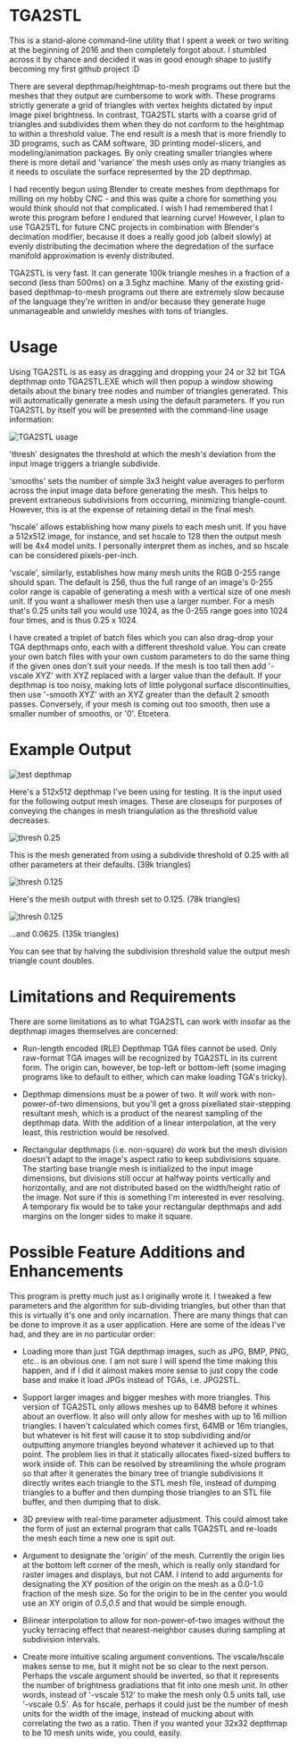 # TGA2STL
This is a stand-alone command-line utility that I spent a week or two writing at the beginning of 2016 and then completely forgot about. I stumbled across it by chance and decided it was in good enough shape to justify becoming my first github project :D

There are several depthmap/heightmap-to-mesh programs out there but the meshes that they output are cumbersome to work with. These programs strictly generate a grid of triangles with vertex heights dictated by input image pixel brightness. In contrast, TGA2STL starts with a coarse grid of triangles and subdivides them when they do not conform to the heightmap to within a threshold value. The end result is a mesh that is more friendly to 3D programs, such as CAM software, 3D printing model-slicers, and modeling/animation packages. By only creating smaller triangles where there is more detail and 'variance' the mesh uses only as many triangles as it needs to osculate the surface represented by the 2D depthmap.

 I had recently begun using Blender to create meshes from depthmaps for milling on my hobby CNC - and this was quite a chore for something you would think should not that complicated. I wish I had remembered that I wrote this program before I endured that learning curve! However, I plan to use TGA2STL for future CNC projects in combination with Blender's decimation modifier, because it does a really good job (albeit slowly) at evenly distributing the decimation where the degredation of the surface manifold approximation is evenly distributed.
 
 TGA2STL is very fast. It can generate 100k triangle meshes in a fraction of a second (less than 500ms) on a 3.5ghz machine. Many of the existing grid-based depthmap-to-mesh programs out there are extremely slow because of the language they're written in and/or because they generate huge unmanageable and unwieldy meshes with tons of triangles.


# Usage
Using TGA2STL is as easy as dragging and dropping your 24 or 32 bit TGA depthmap onto TGA2STL.EXE which will then popup a window showing details about the binary tree nodes and number of triangles generated. This will automatically generate a mesh using the default parameters. If you run TGA2STL by itself you will be presented with the command-line usage information:

![TGA2STL usage](image_usage.jpg)

'thresh' designates the threshold at which the mesh's deviation from the input image triggers a triangle subdivide.

'smooths' sets the number of simple 3x3 height value averages to perform across the input image data before generating the mesh. This helps to prevent extraneous subdivisions from occurring, minimizing triangle-count. However, this is at the expense of retaining detail in the final mesh.

'hscale' allows establishing how many pixels to each mesh unit. If you have a 512x512 image, for instance, and set hscale to 128 then the output mesh will be 4x4 model units. I personally interpret them as inches, and so hscale can be considered pixels-per-inch.

'vscale', similarly, establishes how many mesh units the RGB 0-255 range should span. The default is 256, thus the full range of an image's 0-255 color range is capable of generating a mesh with a vertical size of one mesh unit. If you want a shallower mesh then use a larger number. For a mesh that's 0.25 units tall you would use 1024, as the 0-255 range goes into 1024 four times, and is thus 0.25 x 1024.

I have created a triplet of batch files which you can also drag-drop your TGA depthmaps onto, each with a different threshold value. You can create your own batch files with your own custom parameters to do the same thing if the given ones don't suit your needs. If the mesh is too tall then add '-vscale XYZ' with XYZ replaced with a larger value than the default. If your depthmap is too noisy, making lots of little polygonal surface discontinuities, then use '-smooth XYZ' with an XYZ greater than the default 2 smooth passes. Conversely, if your mesh is coming out too smooth, then use a smaller number of smooths, or '0'. Etcetera.


# Example Output

![test depthmap](image_depthmap.jpg)

Here's a 512x512 depthmap I've been using for testing. It is the input used for the following output mesh images. These are closeups for purposes of conveying the changes in mesh triangulation as the threshold value decreases.

![thresh 0.25](image_thresh0.25.jpg)

This is the mesh generated from using a subdivide threshold of 0.25 with all other parameters at their defaults. (39k triangles)

![thresh 0.125](image_thresh0.125.jpg)

Here's the mesh output with thresh set to 0.125. (78k triangles)

![thresh 0.125](image_thresh0.0625.jpg)

...and 0.0625. (135k triangles)

You can see that by halving the subdivision threshold value the output mesh triangle count doubles.


# Limitations and Requirements
There are some limitations as to what TGA2STL can work with insofar as the depthmap images themselves are concerned:

- Run-length encoded (RLE) Depthmap TGA files cannot be used. Only raw-format TGA images will be recognized by TGA2STL in its current form. The origin can, however, be top-left or bottom-left (some imaging programs like to default to either, which can make loading TGA's tricky).

- Depthmap dimensions must be a power of two. It *will* work with non-power-of-two dimensions, but you'll get a gross pixellated stair-stepping resultant mesh, which is a product of the nearest sampling of the depthmap data. With the addition of a linear interpolation, at the very least, this restriction would be resolved.

- Rectangular depthmaps (i.e. non-square) *do* work but the mesh division doesn't adapt to the image's aspect ratio to keep subdivisions square. The starting base triangle mesh is initialized to the input image dimensions, but divisions still occur at halfway points vertically and horizontally, and are not distributed based on the width/height ratio of the image. Not sure if this is something I'm interested in ever resolving. A temporary fix would be to take your rectangular depthmaps and add margins on the longer sides to make it square.


# Possible Feature Additions and Enhancements
This program is pretty much just as I originally wrote it. I tweaked a few parameters and the algorithm for sub-dividing triangles, but other than that this is virtually it's one and only incarnation. There are many things that can be done to improve it as a user application. Here are some of the ideas I've had, and they are in no particular order:

- Loading more than just TGA depthmap images, such as JPG, BMP, PNG, etc.. is an obvious one. I am not sure I will spend the time making this happen, and if I did it almost makes more sense to just copy the code base and make it load JPGs instead of TGAs, i.e. JPG2STL.

- Support larger images and bigger meshes with more triangles. This version of TGA2STL only allows meshes up to 64MB before it whines about an overflow. It also will only allow for meshes with up to 16 million triangles. I haven't calculated which comes first, 64MB or 16m triangles, but whatever is hit first will cause it to stop subdividing and/or outputting anymore triangles beyond whatever it achieved up to that point. The problem lies in that it statically allocates fixed-sized buffers to work inside of. This can be resolved by streamlining the whole program so that after it generates the binary tree of triangle subdivisions it directly writes each triangle to the STL mesh file, instead of dumping triangles to a buffer and then dumping those triangles to an STL file buffer, and then dumping that to disk.

- 3D preview with real-time parameter adjustment. This could almost take the form of just an external program that calls TGA2STL and re-loads the mesh each time a new one is spit out.

- Argument to designate the 'origin' of the mesh. Currently the origin lies at the bottom left corner of the mesh, which is really only standard for raster images and displays, but not CAM. I intend to add arguments for designating the XY position of the origin on the mesh as a 0.0-1.0 fraction of the mesh size. So for the origin to be in the center you would use an XY origin of *0.5,0.5* and that would be simple enough.

- Bilinear interpolation to allow for non-power-of-two images without the yucky terracing effect that nearest-neighbor causes during sampling at subdivision intervals.

- Create more intuitive scaling argument conventions. The vscale/hscale makes sense to me, but it might not be so clear to the next person. Perhaps the vscale argument should be inverted, so that it represents the number of brightness gradiations that fit into one mesh unit. In other words, instead of '-vscale 512' to make the mesh only 0.5 units tall, use '-vscale 0.5'. As for hscale, perhaps it could just be the number of mesh units for the width of the image, instead of mucking about with correlating the two as a ratio. Then if you wanted your 32x32 depthmap to be 10 mesh units wide, you could, easily.


